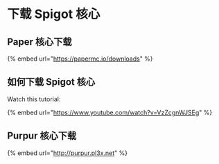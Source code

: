 # 下载 Spigot 核心

## Paper 核心下载

{% embed url="https://papermc.io/downloads" %}

## 如何下载 Spigot 核心

Watch this tutorial:

{% embed url="https://www.youtube.com/watch?v=VzZcgnWJSEg" %}

## Purpur 核心下载

{% embed url="http://purpur.pl3x.net" %}



